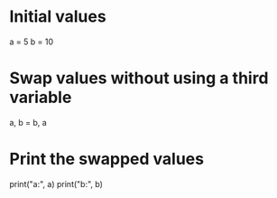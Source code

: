 # Initial values
a = 5
b = 10

# Swap values without using a third variable
a, b = b, a

# Print the swapped values
print("a:", a)
print("b:", b)
